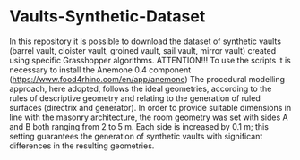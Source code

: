 # Vaults-Synthetic-Dataset
In this repository it is possible to download the dataset of synthetic vaults (barrel vault, cloister vault, groined vault, sail vault, mirror vault) created using specific Grasshopper algorithms. ATTENTION!!! To use the scripts it is necessary to install the Anemone 0.4 component (https://www.food4rhino.com/en/app/anemone)
The procedural modelling approach, here adopted, follows the ideal geometries, according to the rules of descriptive geometry and relating to the generation of ruled surfaces (directrix and generator).
In order to provide suitable dimensions in line with the masonry architecture, the room geometry was set with sides A and B both ranging from 2 to 5 m. Each side is increased by 0.1 m; this setting guarantees the generation of synthetic vaults with significant differences in the resulting geometries.
